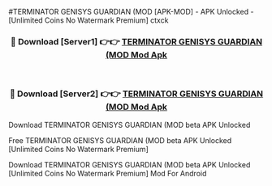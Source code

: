 #TERMINATOR GENISYS GUARDIAN (MOD [APK-MOD] - APK Unlocked - [Unlimited Coins No Watermark Premium] ctxck



<div align="center">

<h3>🔴 Download [Server1] 👉👉 <a href="https://momento.my/?title=TERMINATOR_GENISYS_GUARDIAN_(MOD">TERMINATOR GENISYS GUARDIAN (MOD Mod Apk</a></h3><br>

<h3>🔴 Download [Server2] 👉👉 <a href="https://momento.my/?title=TERMINATOR_GENISYS_GUARDIAN_(MOD">TERMINATOR GENISYS GUARDIAN (MOD Mod Apk</a></h3>
</div>



Download TERMINATOR GENISYS GUARDIAN (MOD beta APK Unlocked

Free TERMINATOR GENISYS GUARDIAN (MOD beta APK Unlocked [Unlimited Coins No Watermark Premium]

Download TERMINATOR GENISYS GUARDIAN (MOD beta APK Unlocked [Unlimited Coins No Watermark Premium] Mod For Android
